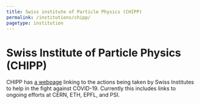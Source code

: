```yaml
---
title: Swiss institute of Particle Physics (CHIPP)
permalink: /institutions/chipp/
pagetype: institution
---
```


# Swiss Institute of Particle Physics (CHIPP)

 CHIPP has [a webpage](https://science-responds.org/) 
linking to the actions being taken by Swiss Institutes
to help in the fight against COVID-19. Currently this
includes links to ongoing efforts at CERN, ETH, EPFL,
and PSI.
